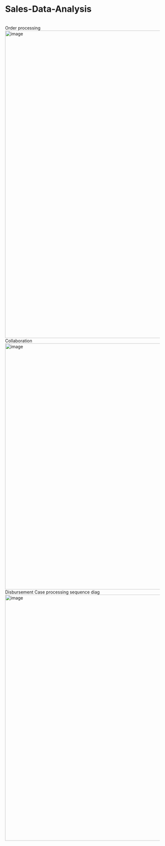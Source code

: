 # Sales-Data-Analysis
<br>
Order processing
<br>
<img width="1000" alt="image" src="https://user-images.githubusercontent.com/57039610/157793468-bf666f6e-8d60-45d8-9be5-3d08a9b60fd9.png">
<br>
Collaboration
<br>
<img width="800" alt="image" src="https://user-images.githubusercontent.com/57039610/157803580-c9894bf1-0592-4c49-9d53-7723e2ba96e9.png">
<br>
Disbursement Case processing sequence diag
<img width="800" alt="image" src="https://user-images.githubusercontent.com/57039610/161369896-ca9a7b26-b7fa-46e7-910f-1f86ad8725b9.png">


